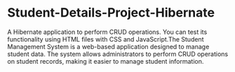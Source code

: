 # Student-Details-Project-Hibernate
A Hibernate application to perform CRUD operations. You can test its functionality using HTML files with CSS and JavaScript.The Student Management System is a web-based application designed to manage student data. The system allows administrators to perform CRUD operations on student records, making it easier to manage student information.
